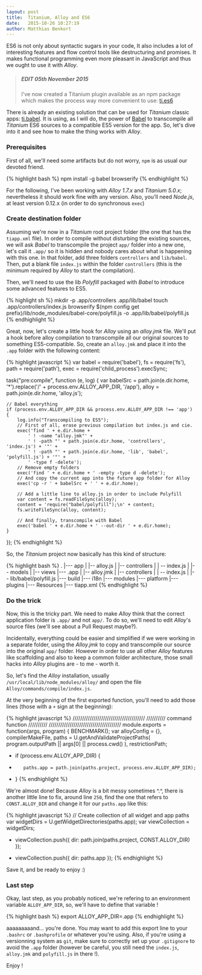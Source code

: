 ```yaml
---
layout: post
title:  Titanium, Alloy and ES6
date:   2015-10-26 10:27:19
author: Matthias Benkort
---
```


ES6 is not only about syntactic sugars in your code, It also includes a lot of interesting
features and flow control tools like destructuring and promises. It makes functional
programming even more pleasant in JavaScript and thus we ought to use it with *Alloy*.

<!--more-->

> ##### EDIT 05th November 2015
> I've now created a Titanium plugin available as an npm package which makes the process way
> more convenient to use: [ti.es6](https://www.npmjs.com/package/ti.es6)   



There is already an existing solution that can be used for *Titanium* classic apps:
[ti.babel](https://github.com/dawsontoth/ti.babel). It is using, as I will do, the power of
[Babel](https://babeljs.io/) to transcompile all *Titanium* ES6 sources to a compatible ES5
version for the app. So, let's dive into it and see how to make the thing works with *Alloy*.

### Prerequisites

First of all, we'll need some artifacts but do not worry, `npm` is as usual our devoted friend.

{% highlight bash %}
npm install -g babel browserify 
{% endhighlight %}

For the following, I've been working with *Alloy 1.7.x* and *Titanium 5.0.x*; nevertheless it
should work fine with any version. Also, you'll need *Node.js*, at least version 0.12.x (in
order to do synchronous `exec`) 

### Create destination folder

Assuming we're now in a *Titanium* root project folder (the one that has the `tiapp.xml` file).
In order to compile without disturbing the existing sources, we will ask *Babel* to transcompile
the project `app/` folder into a new one, let's call it `.app/` so it is hidden and nobody
cares about what is happening with this one. In that folder, add three folders `controllers`
and `lib/babel`. Then, put a blank file `index.js` within the folder `controllers` (this is the
minimum required by *Alloy* to start the compilation). 

Then, we'll need to use the lib *Polyfill* packaged with *Babel* to introduce some advanced
features to ES5. 

{% highlight sh %}
mkdir -p .app/controllers .app/lib/babel
touch .app/controllers/index.js
browserify $(npm config get prefix)/lib/node_modules/babel-core/polyfill.js -o
.app/lib/babel/polyfill.js
{% endhighlight %}

Great, now, let's create a little hook for *Alloy* using an *alloy.jmk* file. We'll put a hook
before alloy compilation to transcompile all our original sources to something ES5-compatible.
So, create an `alloy.jmk` and place it into the `.app` folder with the following content:

{% highlight javascript %}
var babel = require('babel'),
    fs = require('fs'),
    path = require('path'),
    exec = require('child_process').execSync;

task("pre:compile", function (e, log) {
    var babelSrc = path.join(e.dir.home, '*').replace('/' + process.env.ALLOY_APP_DIR, '/app'),
        alloy = path.join(e.dir.home, 'alloy.js');

    // Babel everything
    if (process.env.ALLOY_APP_DIR && process.env.ALLOY_APP_DIR !== 'app') {
        log.info("Transcompiling to ES5");
        // First of all, erase previous compilation but index.js and cie.
        exec('find ' + e.dir.home +
            ' ! -name "alloy.jmk"' +
            ' ! -path "' + path.join(e.dir.home, 'controllers', 'index.js') + '"' +
            ' ! -path "' + path.join(e.dir.home, 'lib', 'babel', 'polyfill.js') + '"' +
            ' -type f -delete');
        // Remove empty folders
        exec('find ' + e.dir.home + ' -empty -type d -delete');
        // And copy the current app into the future app folder for Alloy
        exec('cp -r ' + babelSrc + ' ' + e.dir.home);

        // Add a little line to alloy.js in order to include Polyfill
        var content = fs.readFileSync(alloy);
        content = 'require("babel/polyfill");\n' + content;
        fs.writeFileSync(alloy, content);

        // And finally, transcompile with Babel
        exec('babel ' + e.dir.home + ' --out-dir ' + e.dir.home);
    }
});
{% endhighlight %}

So, the *Titanium* project now basically has this kind of structure:

{% highlight bash %}
.
|--- app
|     |-- alloy.js
|     |-- controllers
|          | -- index.js
|     |-- models
|     |-- views 
|--- .app
|     |-- alloy.jmk
|     |-- controllers
|          | -- index.js
|     |-- lib/babel/polyfill.js
|--- build
|--- i18n
|--- modules
|--- platform
|--- plugins
|--- Resources
|--- tiapp.xml
{% endhighlight %}

### Do the trick

Now, this is the tricky part. We need to make *Alloy* think that the correct application folder
is `.app/` and not `app/`. To do so, we'll need to edit *Alloy*'s source files (we'll see about
a Pull Request maybe?).

Incidentally, everything could be easier and simplified if we were working in a separate
folder, using the *Alloy.jmk* to copy and transcompile our source into the original `app/`
folder. However in order to use all other *Alloy* features like scaffolding and also to keep a
common folder architecture, those small hacks into *Alloy* plugins are - to me - worth it.

So, let's find the *Alloy* installation, usually `/usr/local/lib/node_modules/alloy/` and open
the file `Alloy/commands/compile/index.js`.

At the very beginning of the first exported function, you'll need to add those lines (those
with a `+` sign at the beginning):

{% highlight javascript %}
//////////////////////////////////////
////////// command function //////////
//////////////////////////////////////
module.exports = function(args, program) {
	BENCHMARK();
	var alloyConfig = {},
		compilerMakeFile,
		paths = U.getAndValidateProjectPaths(
			program.outputPath || args[0] || process.cwd()
		),
		restrictionPath;

+    if (process.env.ALLOY_APP_DIR) {
+        paths.app = path.join(paths.project, process.env.ALLOY_APP_DIR);
+    }
{% endhighlight %}

We're almost done! Because *Alloy* is a bit messy sometimes ^.^, there is another little
line to fix, around line `250`, find the one that refers to `CONST.ALLOY_DIR` and change it
for our `paths.app` like this: 

{% highlight javascript %}
    // Create collection of all widget and app paths
    var widgetDirs = U.getWidgetDirectories(paths.app);
    var viewCollection = widgetDirs;
-   viewCollection.push({ dir: path.join(paths.project, CONST.ALLOY_DIR) });
+   viewCollection.push({ dir: paths.app });
{% endhighlight %}

Save it, and be ready to enjoy :)

### Last step

Okay, last step, as you probably noticed, we're refering to an environment variable
`ALLOY_APP_DIR`, so, we'll have to define that variable !


{% highlight bash %}
export ALLOY_APP_DIR=.app
{% endhighlight %}

aaaaaaaaand... you're done. You may want to add this export line to your `.bashrc` or
`.bashprofile` or whatever you're using. Also, if you're using a versionning system as `git`,
make sure to correctly set up your `.gitignore` to avoid the `.app` folder (however be careful,
you still need the `index.js`, `alloy.jmk` and `polyfill.js` in there !).

Enjoy !
